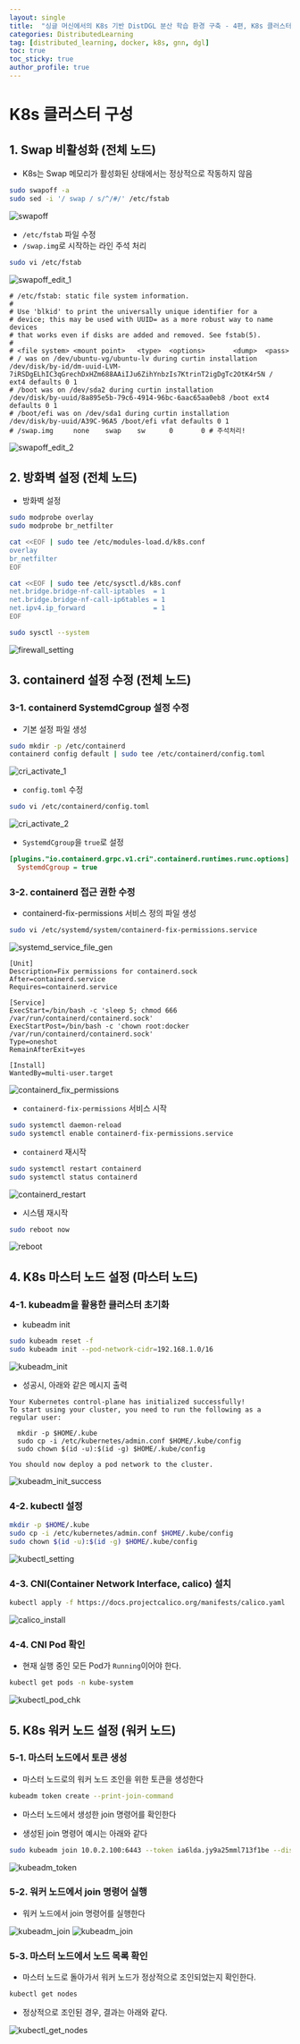 ```yaml
---
layout: single
title:  "싱글 머신에서의 K8s 기반 DistDGL 분산 학습 환경 구축 - 4편, K8s 클러스터 구성"
categories: DistributedLearning
tag: [distributed_learning, docker, k8s, gnn, dgl]
toc: true
toc_sticky: true
author_profile: true
---
```


# K8s 클러스터 구성
## 1. Swap 비활성화 (전체 노드)
- K8s는 Swap 메모리가 활성화된 상태에서는 정상적으로 작동하지 않음

```bash
sudo swapoff -a
sudo sed -i '/ swap / s/^/#/' /etc/fstab
```

![swapoff](/images/2025-02-20-DistDGL_on_Docker_4/swapoff.png)

- `/etc/fstab` 파일 수정
- `/swap.img`로 시작하는 라인 주석 처리

```bash
sudo vi /etc/fstab
```

![swapoff_edit_1](/images/2025-02-20-DistDGL_on_Docker_4/swapoff_edit_1.png)

```
# /etc/fstab: static file system information.
#
# Use 'blkid' to print the universally unique identifier for a
# device; this may be used with UUID= as a more robust way to name devices
# that works even if disks are added and removed. See fstab(5).
#
# <file system> <mount point>   <type>  <options>       <dump>  <pass>
# / was on /dev/ubuntu-vg/ubuntu-lv during curtin installation
/dev/disk/by-id/dm-uuid-LVM-7iRSDgELhIC3qGrechDxHZm688AAiIJu6ZihYnbzIs7KtrinT2igDgTc2OtK4r5N / ext4 defaults 0 1
# /boot was on /dev/sda2 during curtin installation
/dev/disk/by-uuid/8a895e5b-79c6-4914-96bc-6aac65aa0eb8 /boot ext4 defaults 0 1
# /boot/efi was on /dev/sda1 during curtin installation
/dev/disk/by-uuid/A39C-96A5 /boot/efi vfat defaults 0 1
# /swap.img     none    swap    sw      0       0 # 주석처리!
```

![swapoff_edit_2](/images/2025-02-20-DistDGL_on_Docker_4/swapoff_edit_2.png)

## 2. 방화벽 설정 (전체 노드)
- 방화벽 설정

```bash
sudo modprobe overlay
sudo modprobe br_netfilter

cat <<EOF | sudo tee /etc/modules-load.d/k8s.conf
overlay
br_netfilter
EOF

cat <<EOF | sudo tee /etc/sysctl.d/k8s.conf
net.bridge.bridge-nf-call-iptables  = 1
net.bridge.bridge-nf-call-ip6tables = 1
net.ipv4.ip_forward                 = 1
EOF

sudo sysctl --system
```

![firewall_setting](/images/2025-02-20-DistDGL_on_Docker_4/firewall_setting.png)

## 3. containerd 설정 수정 (전체 노드)
### 3-1. containerd SystemdCgroup 설정 수정
- 기본 설정 파일 생성

```bash
sudo mkdir -p /etc/containerd
containerd config default | sudo tee /etc/containerd/config.toml
```

![cri_activate_1](/images/2025-02-20-DistDGL_on_Docker_4/cri_activate_1.png)

- `config.toml` 수정

```bash
sudo vi /etc/containerd/config.toml
```

![cri_activate_2](/images/2025-02-20-DistDGL_on_Docker_4/cri_activate_2.png)

- `SystemdCgroup`을 `true`로 설정

```ini
[plugins."io.containerd.grpc.v1.cri".containerd.runtimes.runc.options]
  SystemdCgroup = true
```

### 3-2. containerd 접근 권한 수정
- containerd-fix-permissions 서비스 정의 파일 생성

```bash
sudo vi /etc/systemd/system/containerd-fix-permissions.service
```

![systemd_service_file_gen](/images/2025-02-20-DistDGL_on_Docker_4/systemd_service_file_gen.png)

```
[Unit]
Description=Fix permissions for containerd.sock
After=containerd.service
Requires=containerd.service

[Service]
ExecStart=/bin/bash -c 'sleep 5; chmod 666 /var/run/containerd/containerd.sock'
ExecStartPost=/bin/bash -c 'chown root:docker /var/run/containerd/containerd.sock'
Type=oneshot
RemainAfterExit=yes

[Install]
WantedBy=multi-user.target
```

![containerd_fix_permissions](/images/2025-02-20-DistDGL_on_Docker_4/containerd_fix_permissions.png)

- `containerd-fix-permissions` 서비스 시작

```bash
sudo systemctl daemon-reload
sudo systemctl enable containerd-fix-permissions.service
```

- `containerd` 재시작

```bash
sudo systemctl restart containerd
sudo systemctl status containerd
```

![containerd_restart](/images/2025-02-20-DistDGL_on_Docker_4/containerd_restart.png)

- 시스템 재시작

```bash
sudo reboot now
```

![reboot](/images/2025-02-20-DistDGL_on_Docker_4/reboot.png)

## 4. K8s 마스터 노드 설정 (마스터 노드)
### 4-1. kubeadm을 활용한 클러스터 초기화
- kubeadm init

```bash
sudo kubeadm reset -f
sudo kubeadm init --pod-network-cidr=192.168.1.0/16
```

![kubeadm_init](/images/2025-02-20-DistDGL_on_Docker_4/kubeadm_init.png)

- 성공시, 아래와 같은 메시지 출력

```
Your Kubernetes control-plane has initialized successfully!
To start using your cluster, you need to run the following as a regular user:

  mkdir -p $HOME/.kube
  sudo cp -i /etc/kubernetes/admin.conf $HOME/.kube/config
  sudo chown $(id -u):$(id -g) $HOME/.kube/config

You should now deploy a pod network to the cluster.
```

![kubeadm_init_success](/images/2025-02-20-DistDGL_on_Docker_4/kubeadm_init_success.png)

### 4-2. kubectl 설정

```bash
mkdir -p $HOME/.kube
sudo cp -i /etc/kubernetes/admin.conf $HOME/.kube/config
sudo chown $(id -u):$(id -g) $HOME/.kube/config
```

![kubectl_setting](/images/2025-02-20-DistDGL_on_Docker_4/kubectl_setting.png)

### 4-3. CNI(Container Network Interface, calico) 설치

```bash
kubectl apply -f https://docs.projectcalico.org/manifests/calico.yaml
```

![calico_install](/images/2025-02-20-DistDGL_on_Docker_4/calico_install.png)

### 4-4. CNI Pod 확인
- 현재 실행 중인 모든 Pod가 `Running`이어야 한다.

```bash
kubectl get pods -n kube-system
```

![kubectl_pod_chk](/images/2025-02-20-DistDGL_on_Docker_4/kubectl_cni_chk.png)

## 5. K8s 워커 노드 설정 (워커 노드)
### 5-1. 마스터 노드에서 토큰 생성
- 마스터 노드로의 워커 노드 조인을 위한 토큰을 생성한다

```bash
kubeadm token create --print-join-command
```

- 마스터 노드에서 생성한 join 명령어를 확인한다

- 생성된 join 명령어 예시는 아래와 같다

```bash
sudo kubeadm join 10.0.2.100:6443 --token ia6lda.jy9a25mml713f1be --discovery-token-ca-cert-hash sha256:a7fdc543810f3852ed2dfccd4315329a4615122014c76b0ae9618cc7d6bcafca
```

![kubeadm_token](/images/2025-02-20-DistDGL_on_Docker_4/kubeadm_token_create.png)

### 5-2. 워커 노드에서 join 명령어 실행
- 워커 노드에서 join 명령어를 실행한다

![kubeadm_join](/images/2025-02-20-DistDGL_on_Docker_4/kubeadm_join_1.png)
![kubeadm_join](/images/2025-02-20-DistDGL_on_Docker_4/kubeadm_join_2.png)

### 5-3. 마스터 노드에서 노드 목록 확인
- 마스터 노드로 돌아가서 워커 노드가 정상적으로 조인되었는지 확인한다.

```bash
kubectl get nodes
```

- 정상적으로 조인된 경우, 결과는 아래와 같다.

![kubectl_get_nodes](/images/2025-02-20-DistDGL_on_Docker_4/kubectl_get_nodes.png)